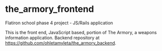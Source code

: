 # the_armory_frontend
Flatiron school phase 4 project - JS/Rails application

This is the front end, JavaScript based, portion of The Armory, a weapons information application.  Backend repository at https://github.com/ohletamyleta/the_armory_backend.
